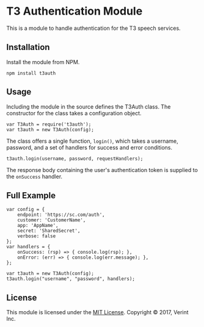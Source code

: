 ﻿# T3 Authentication Module

This is a module to handle authentication for the T3 speech services.

## Installation

Install the module from NPM.

    npm install t3auth

## Usage

Including the module in the source defines the T3Auth class.  The constructor
for the class takes a configuration object.

    var T3Auth = require('t3auth');
    var t3auth = new T3Auth(config);

The class offers a single function, `login()`, which takes a username,
password, and a set of handlers for success and error conditions.

    t3auth.login(username, password, requestHandlers);

The response body containing the user's authentication token is supplied to
the `onSuccess` handler.

## Full Example

    var config = {
        endpoint: 'https://sc.com/auth',
        customer: 'CustomerName',
        app: 'AppName',
        secret: 'SharedSecret',
        verbose: false
    };
    var handlers = {
        onSuccess: (rsp) => { console.log(rsp); },
        onError: (err) => { console.log(err.message); },
    };

    var t3auth = new T3Auth(config);
    t3auth.login("username", "password", handlers);

## License

This module is licensed under the [MIT License](https://opensource.org/licenses/MIT).
Copyright &copy; 2017, Verint Inc.
